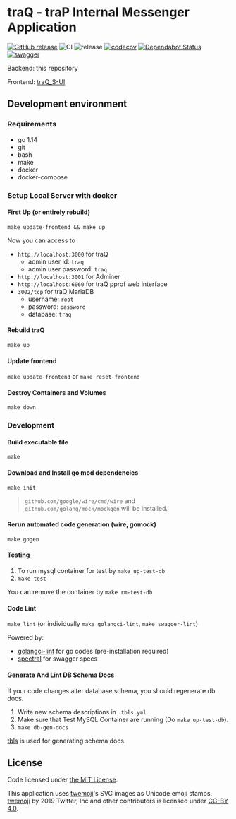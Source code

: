 # traQ - traP Internal Messenger Application

[![GitHub release](https://img.shields.io/github/release/traPtitech/traQ.svg)](https://GitHub.com/traPtitech/traQ/releases/)
![CI](https://github.com/traPtitech/traQ/workflows/CI/badge.svg)
![release](https://github.com/traPtitech/traQ/workflows/release/badge.svg)
[![codecov](https://codecov.io/gh/traPtitech/traQ/branch/master/graph/badge.svg)](https://codecov.io/gh/traPtitech/traQ)
[![Dependabot Status](https://api.dependabot.com/badges/status?host=github&repo=traPtitech/traQ)](https://dependabot.com)
[![swagger](https://img.shields.io/badge/swagger-docs-brightgreen)](https://traptitech.github.io/traQ/)

Backend: this repository

Frontend: [traQ_S-UI](https://github.com/traPtitech/traQ_S-UI)

## Development environment

### Requirements

- go 1.14
- git
- bash
- make
- docker
- docker-compose

### Setup Local Server with docker

#### First Up (or entirely rebuild)
`make update-frontend && make up`

Now you can access to
+ `http://localhost:3000` for traQ
    + admin user id: `traq`
    + admin user password: `traq`
+ `http://localhost:3001` for Adminer
+ `http://localhost:6060` for traQ pprof web interface
+ `3002/tcp` for traQ MariaDB
    + username: `root`
    + password: `password`
    + database: `traq`

#### Rebuild traQ
`make up`

#### Update frontend
`make update-frontend` or `make reset-frontend`

#### Destroy Containers and Volumes
`make down`

### Development

#### Build executable file
`make`

#### Download and Install go mod dependencies
`make init`
> `github.com/google/wire/cmd/wire` and `github.com/golang/mock/mockgen` will be installed.

#### Rerun automated code generation (wire, gomock)
`make gogen`

#### Testing
1. To run mysql container for test by `make up-test-db`
2. `make test`

You can remove the container by `make rm-test-db`

#### Code Lint
`make lint` (or individually `make golangci-lint`, `make swagger-lint`)

Powered by:
+ [golangci-lint](https://github.com/golangci/golangci-lint) for go codes (pre-installation required)
+ [spectral](https://github.com/stoplightio/spectral) for swagger specs

#### Generate And Lint DB Schema Docs
If your code changes alter database schema, you should regenerate db docs.

1. Write new schema descriptions in `.tbls.yml`.
2. Make sure that Test MySQL Container are running (Do `make up-test-db`).
3. `make db-gen-docs`

[tbls](https://github.com/k1LoW/tbls) is used for generating schema docs.

## License
Code licensed under [the MIT License](https://github.com/traPtitech/traQ/blob/master/LICENSE).

This application uses [twemoji](https://twemoji.twitter.com)'s SVG images as Unicode emoji stamps.
[twemoji](https://twemoji.twitter.com) by 2019 Twitter, Inc and other contributors is licensed under [CC-BY 4.0](https://creativecommons.org/licenses/by/4.0/). 
